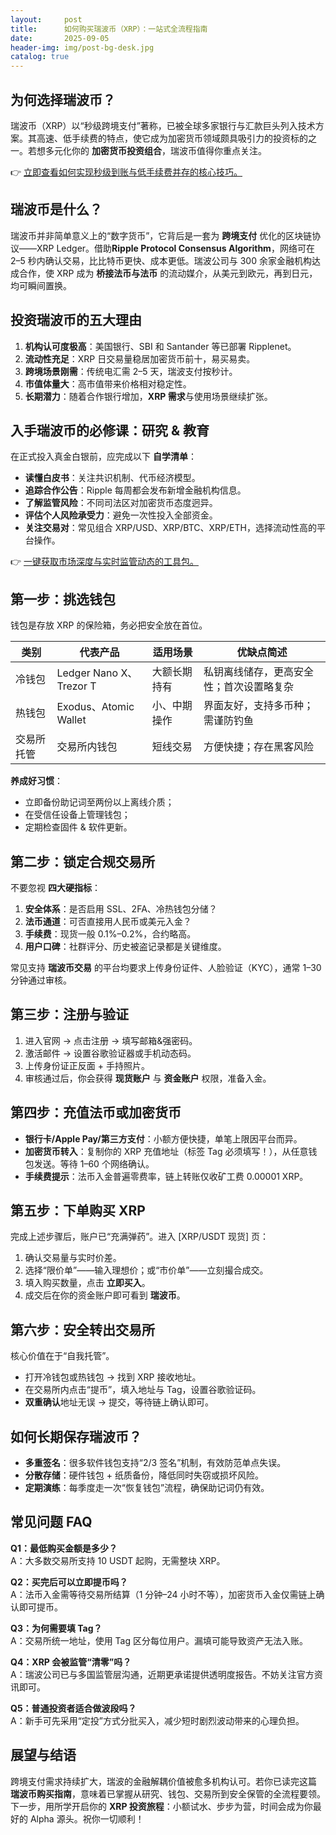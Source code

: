 ```yaml
---
layout:     post
title:      如何购买瑞波币（XRP）：一站式全流程指南
date:       2025-09-05
header-img: img/post-bg-desk.jpg
catalog: true
---
```


## 为何选择瑞波币？
瑞波币（XRP）以“秒级跨境支付”著称，已被全球多家银行与汇款巨头列入技术方案。其高速、低手续费的特点，使它成为加密货币领域颇具吸引力的投资标的之一。若想多元化你的 **加密货币投资组合**，瑞波币值得你重点关注。

👉 [立即查看如何实现秒级到账与低手续费并存的核心技巧。](https://okxdog.com/)

## 瑞波币是什么？
瑞波币并非简单意义上的“数字货币”，它背后是一套为 **跨境支付** 优化的区块链协议——XRP Ledger。借助**Ripple Protocol Consensus Algorithm**，网络可在 2–5 秒内确认交易，比比特币更快、成本更低。瑞波公司与 300 余家金融机构达成合作，使 XRP 成为 **桥接法币与法币** 的流动媒介，从美元到欧元，再到日元，均可瞬间置换。

## 投资瑞波币的五大理由
1. **机构认可度极高**：美国银行、SBI 和 Santander 等已部署 Ripplenet。  
2. **流动性充足**：XRP 日交易量稳居加密货币前十，易买易卖。  
3. **跨境场景刚需**：传统电汇需 2–5 天，瑞波支付按秒计。  
4. **市值体量大**：高市值带来价格相对稳定性。  
5. **长期潜力**：随着合作银行增加，**XRP 需求**与使用场景继续扩张。

## 入手瑞波币的必修课：研究 & 教育
在正式投入真金白银前，应完成以下 **自学清单**：  
- **读懂白皮书**：关注共识机制、代币经济模型。  
- **追踪合作公告**：Ripple 每周都会发布新增金融机构信息。  
- **了解监管风险**：不同司法区对加密货币态度迥异。  
- **评估个人风险承受力**：避免一次性投入全部资金。  
- **关注交易对**：常见组合 XRP/USD、XRP/BTC、XRP/ETH，选择流动性高的平台操作。  

👉 [一键获取市场深度与实时监管动态的工具包。](https://okxdog.com/)

## 第一步：挑选钱包
钱包是存放 XRP 的保险箱，务必把安全放在首位。

| 类别 | 代表产品 | 适用场景 | 优缺点简述 |
|---|---|---|---|
| 冷钱包 | Ledger Nano X、Trezor T | 大额长期持有 | 私钥离线储存，更高安全性；首次设置略复杂 |
| 热钱包 | Exodus、Atomic Wallet | 小、中期操作 | 界面友好，支持多币种；需谨防钓鱼 |
| 交易所托管 | 交易所内钱包 | 短线交易 | 方便快捷；存在黑客风险 |

**养成好习惯**：  
- 立即备份助记词至两份以上离线介质；  
- 在受信任设备上管理钱包；  
- 定期检查固件 & 软件更新。

## 第二步：锁定合规交易所
不要忽视 **四大硬指标**：

1. **安全体系**：是否启用 SSL、2FA、冷热钱包分储？  
2. **法币通道**：可否直接用人民币或美元入金？  
3. **手续费**：现货一般 0.1%–0.2%，合约略高。  
4. **用户口碑**：社群评分、历史被盗记录都是关键维度。

常见支持 **瑞波币交易** 的平台均要求上传身份证件、人脸验证（KYC），通常 1–30 分钟通过审核。

## 第三步：注册与验证
1. 进入官网 → 点击注册 → 填写邮箱&强密码。  
2. 激活邮件 → 设置谷歌验证器或手机动态码。  
3. 上传身份证正反面 + 手持照片。  
4. 审核通过后，你会获得 **现货账户** 与 **资金账户** 权限，准备入金。

## 第四步：充值法币或加密货币
- **银行卡/Apple Pay/第三方支付**：小额方便快捷，单笔上限因平台而异。  
- **加密货币转入**：复制你的 XRP 充值地址（标签 Tag 必须填写！），从任意钱包发送。等待 1–60 个网络确认。  
- **手续费提示**：法币入金普遍零费率，链上转账仅收矿工费 0.00001 XRP。

## 第五步：下单购买 XRP
完成上述步骤后，账户已“充满弹药”。进入 [XRP/USDT 现货] 页：  
1. 确认交易量与实时价差。  
2. 选择“限价单”——输入理想价；或“市价单”——立刻撮合成交。  
3. 填入购买数量，点击 **立即买入**。  
4. 成交后在你的资金账户即可看到 **瑞波币**。

## 第六步：安全转出交易所
核心价值在于“自我托管”。  
- 打开冷钱包或热钱包 → 找到 XRP 接收地址。  
- 在交易所内点击“提币”，填入地址与 Tag，设置谷歌验证码。  
- **双重确认**地址无误 → 提交，等待链上确认即可。

## 如何长期保存瑞波币？
- **多重签名**：很多软件钱包支持“2/3 签名”机制，有效防范单点失误。  
- **分散存储**：硬件钱包 + 纸质备份，降低同时失窃或损坏风险。  
- **定期演练**：每季度走一次“恢复钱包”流程，确保助记词仍有效。  

## 常见问题 FAQ

**Q1：最低购买金额是多少？**  
A：大多数交易所支持 10 USDT 起购，无需整块 XRP。

**Q2：买完后可以立即提币吗？**  
A：法币入金需等待交易所结算（1 分钟–24 小时不等），加密货币入金仅需链上确认即可提币。

**Q3：为何需要填 Tag？**  
A：交易所统一地址，使用 Tag 区分每位用户。漏填可能导致资产无法入账。

**Q4：XRP 会被监管“清零”吗？**  
A：瑞波公司已与多国监管层沟通，近期更承诺提供透明度报告。不妨关注官方资讯即可。

**Q5：普通投资者适合做波段吗？**  
A：新手可先采用“定投”方式分批买入，减少短时剧烈波动带来的心理负担。

## 展望与结语
跨境支付需求持续扩大，瑞波的金融解耦价值被愈多机构认可。若你已读完这篇 **瑞波币购买指南**，意味着已掌握从研究、钱包、交易所到安全保管的全流程要领。下一步，用所学开启你的 **XRP 投资旅程**：小额试水、步步为营，时间会成为你最好的 Alpha 源头。祝你一切顺利！